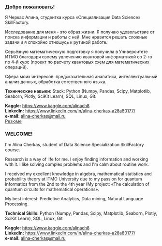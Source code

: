 ### Добро пожаловать!
Я Черкас Алина, студентка курса «Специализация Data Science» SkillFactory.

Исследование для меня - это образ жизни. Я получаю удовольствие от поиска информации и работы с ней. Мне нравится решать сложные задачи и я спокойно отношусь к рутиной работе.

Серьёзную математическую подготовку я получила в Университете ИТМО благодаря своему увлечению квантовой информатикой со 2-го по 4-й курс (проект по расчету квантовых схем для математических операций).

Сфера моих интересов: предсказательная аналитика, интеллектуальный анализ данных, обработка естественного языка.

**Технические навыки:** Stack: Python (Numpy, Pandas, Scipy, Matplotlib, Seaborn, Plotly, SciKit Learn), SQL, Linux, Git.

  **Kaggle:** https://www.kaggle.com/alinach8  
  **LinkedIn:** https://www.linkedin.com/in/alina-cherkas-a28a80177/  
  **e-mail:** alina-cherkas@mail.ru  
  [Резюме](https://yadi.sk/i/N6TG_Y_NqrawdA)


### WELCOME!
I'm Alina Cherkas, student of Data Science Specialization SkillFactory course.

Research is a way of life for me. I enjoy finding information and working with it. I like solving complex problems and I'm calm about routine work.

I received my excellent knowledge in algebra, mathematical statistics and probability theory at ITMO University due to my passion for quantum informatics from the 2nd to the 4th year (My project: «The calculation of quantum circuits for mathematical operations».

My best interest: Predictive Analytics, Data mining, Natural Language Processing.

**Technical Skills:** Python (Numpy, Pandas, Scipy, Matplotlib, Seaborn, Plotly, SciKit Learn), SQL, Linux, Git


  **Kaggle:** https://www.kaggle.com/alinach8  
  **LinkedIn:** https://www.linkedin.com/in/alina-cherkas-a28a80177/  
  **e-mail:** alina-cherkas@mail.ru  
